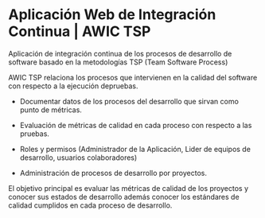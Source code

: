 # Aplicación Web de Integración Continua | AWIC TSP

Aplicación de integración continua de los procesos de desarrollo de software basado en la metodologías TSP (Team Software Process)

AWIC TSP relaciona los procesos que intervienen en la calidad del software con respecto a la ejecución depruebas.

* Documentar datos de los procesos del desarrollo que sirvan como punto de métricas.

* Evaluación de métricas de calidad en cada proceso con respecto a las pruebas.

* Roles y permisos (Administrador de la Aplicación, Lider de equipos de desarrollo, usuarios colaboradores)

* Administración de procesos de desarrollo por proyectos.

El objetivo principal es evaluar las métricas de calidad de los proyectos y conocer sus estados de desarrollo además conocer los estándares de calidad cumplidos en cada proceso de desarrollo.
